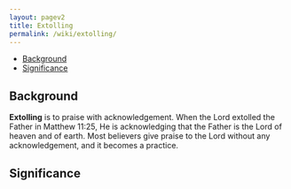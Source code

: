 ```yaml
---
layout: pagev2
title: Extolling
permalink: /wiki/extolling/
---
```

- [Background](#background)
- [Significance](#significance)

## Background

**Extolling** is to praise with acknowledgement. When the Lord extolled the Father in Matthew 11:25, He is acknowledging that the Father is the Lord of heaven and of earth. Most believers give praise to the Lord without any acknowledgement, and it becomes a practice.

## Significance
